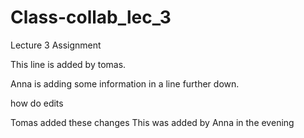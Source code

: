 # Class-collab_lec_3

Lecture 3 Assignment

This line is added by tomas.







Anna is adding some information in a line further down.

how do edits 


Tomas added these changes
This was added by Anna in the evening

